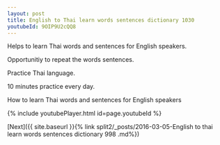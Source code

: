 ```yaml
---
layout: post
title: English to Thai learn words sentences dictionary 1030 
youtubeId: 9OIP9U2cQQ8
---
```

 
 
Helps to learn Thai words and sentences for English speakers.

Opportunitiy to repeat the words sentences. 

Practice Thai language. 
 
10 minutes practice every day. 
 
How to learn Thai words and sentences for English speakers 
 
{% include youtubePlayer.html id=page.youtubeId %}
 
 
[Next]({{ site.baseurl }}{% link  split2/_posts/2016-03-05-English to thai learn words sentences dictionary 998 .md%})
 
